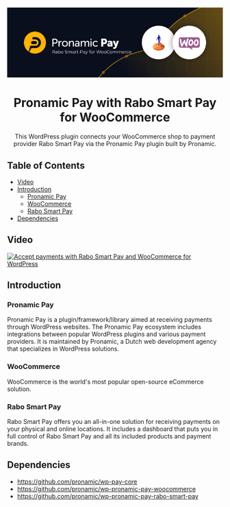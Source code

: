 <p align="center"><img src="/.wordpress-org/banner-772x250.png" alt="Banner of Pronamic Pay with Rabo Smart Pay for WooCommerce"></p>

<h1 align="center">Pronamic Pay with Rabo Smart Pay for WooCommerce</h1>

<p align="center">
  This WordPress plugin connects your WooCommerce shop to payment provider Rabo Smart Pay via the Pronamic Pay plugin built by Pronamic.
</p>

## Table of Contents

- [Video](#video)
- [Introduction](#introduction)
  - [Pronamic Pay](#pronamic-pay)
  - [WooCommerce](#woocommerce)
  - [Rabo Smart Pay](#rabo-smart-pay)
- [Dependencies](#dependencies)

## Video

[![Accept payments with Rabo Smart Pay and WooCommerce for WordPress](https://img.youtube.com/vi/KCsrFRRJT9U/maxresdefault.jpg)](https://youtu.be/KCsrFRRJT9U)

## Introduction

### Pronamic Pay

Pronamic Pay is a plugin/framework/library aimed at receiving payments through WordPress websites. The Pronamic Pay ecosystem includes integrations between popular WordPress plugins and various payment providers. It is maintained by Pronamic, a Dutch web development agency that specializes in WordPress solutions.

### WooCommerce

WooCommerce is the world's most popular open-source eCommerce solution.

### Rabo Smart Pay

Rabo Smart Pay offers you an all-in-one solution for receiving payments on your physical and online locations. It includes a dashboard that puts you in full control of Rabo Smart Pay and all its included products and payment brands.

## Dependencies

- https://github.com/pronamic/wp-pay-core
- https://github.com/pronamic/wp-pronamic-pay-woocommerce
- https://github.com/pronamic/wp-pronamic-pay-rabo-smart-pay
